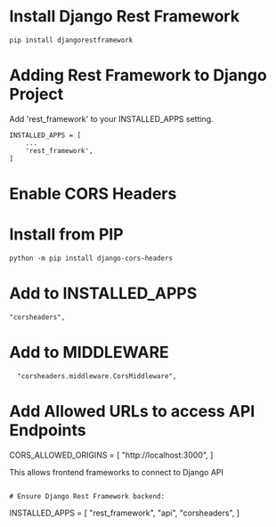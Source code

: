 
# Install Django Rest Framework

```
pip install djangorestframework
```

# Adding Rest Framework to Django Project

Add 'rest_framework' to your INSTALLED_APPS setting.

```
INSTALLED_APPS = [
    ...
    'rest_framework',
]
```

# Enable CORS Headers

# Install from PIP
```
python -m pip install django-cors-headers
```

# Add to INSTALLED_APPS 

```
"corsheaders",
```

# Add to MIDDLEWARE

```
  "corsheaders.middleware.CorsMiddleware",
```

# Add Allowed URLs to access API Endpoints 

CORS_ALLOWED_ORIGINS = [
    "http://localhost:3000",
]

This allows frontend frameworks to connect to Django API
```

# Ensure Django Rest Framework backend:

```
INSTALLED_APPS = [
    "rest_framework",
    "api",
    "corsheaders",
]
```